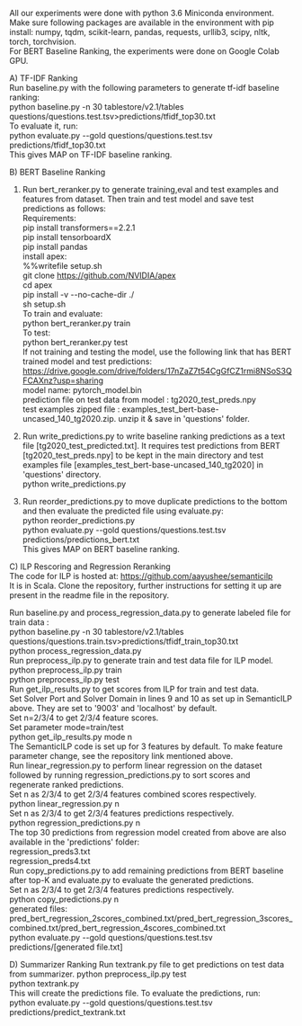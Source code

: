All our experiments were done with python 3.6 Miniconda environment. 
Make sure following packages are available in the environment with pip install:
numpy, tqdm, scikit-learn, pandas, requests, urllib3, scipy, nltk, torch, torchvision.\
For BERT Baseline Ranking, the experiments were done on Google Colab GPU.

A) TF-IDF Ranking\
Run baseline.py with the following parameters to generate tf-idf baseline ranking:\
        python baseline.py -n 30 tablestore/v2.1/tables questions/questions.test.tsv>predictions/tfidf_top30.txt\
To evaluate it, run:\
        python evaluate.py --gold questions/questions.test.tsv predictions/tfidf_top30.txt\
        This gives MAP on TF-IDF baseline ranking.

B) BERT Baseline Ranking
1. Run bert_reranker.py to generate training,eval and test examples and features from dataset. Then train and test model and save test predictions as follows:\
Requirements:\
pip install transformers==2.2.1\
pip install tensorboardX\
pip install pandas\
install apex:\
%%writefile setup.sh\
git clone https://github.com/NVIDIA/apex  \
cd apex\
pip install -v --no-cache-dir ./    \
  sh setup.sh\
To train and evaluate:\
    python bert_reranker.py train\
To test:\
    python bert_reranker.py test\
If not training and testing the model, use the following link that has BERT trained model and test predictions:
https://drive.google.com/drive/folders/17nZaZ7t54CgGfCZ1rmi8NSoS3QFCAXnz?usp=sharing  \
model name: pytorch_model.bin\
prediction file on test data from model : tg2020_test_preds.npy\
test examples zipped file : examples_test_bert-base-uncased_140_tg2020.zip. unzip it & save in 'questions' folder.

2. Run write_predictions.py to write baseline ranking predictions as a text file [tg2020_test_predicted.txt]. It requires test predictions from BERT [tg2020_test_preds.npy] to be kept in the main directory
and test examples file [examples_test_bert-base-uncased_140_tg2020] in 'questions' directory.\
    python write_predictions.py 

3. Run reorder_predictions.py to move duplicate predictions to the bottom and then evaluate the predicted file using evaluate.py:\
    python reorder_predictions.py\
    python evaluate.py --gold questions/questions.test.tsv predictions/predictions_bert.txt  \
    This gives MAP on BERT baseline ranking.

C) ILP Rescoring and Regression Reranking\
The code for ILP is hosted at: https://github.com/aayushee/semanticilp   \
It is in Scala. Clone the repository, further instructions for setting it up are present in the readme file in the repository.

Run baseline.py and process_regression_data.py to generate labeled file for train data :\
    python baseline.py -n 30 tablestore/v2.1/tables questions/questions.train.tsv>predictions/tfidf_train_top30.txt  \
    python process_regression_data.py\
Run preprocess_ilp.py to generate train and test data file for ILP model.\
    python preprocess_ilp.py train\
    python preprocess_ilp.py test\
Run get_ilp_results.py to get scores from ILP for train and test data.\
    Set Solver Port and Solver Domain in lines 9 and 10 as set up in SemanticILP above. They are set to '9003' and 'localhost' by default.\
    Set n=2/3/4 to get 2/3/4 feature scores. \
    Set parameter mode=train/test  \
    python get_ilp_results.py mode n \
    The SemanticILP code is set up for 3 features by default. To make feature parameter change, see the repository link mentioned above.\
Run linear_regression.py to perform linear regression on the dataset followed by running regression_predictions.py to sort scores and regenerate ranked predictions.\
    Set n as 2/3/4 to get 2/3/4 features combined scores respectively.\
    python linear_regression.py n\
    Set n as 2/3/4 to get 2/3/4 features predictions respectively.\
    python regression_predictions.py n\
    The top 30 predictions from regression model created from above are also available in the 'predictions' folder:\
    regression_preds3.txt \
    regression_preds4.txt \
Run copy_predictions.py to add remaining predictions from BERT baseline after top-K and evaluate.py to evaluate the generated predictions.\
    Set n as 2/3/4 to get 2/3/4 features predictions respectively. \
    python copy_predictions.py n \
    generated files: pred_bert_regression_2scores_combined.txt/pred_bert_regression_3scores_combined.txt/pred_bert_regression_4scores_combined.txt \
    python evaluate.py --gold questions/questions.test.tsv predictions/[generated file.txt]  

D) Summarizer Ranking
Run textrank.py file to get predictions on test data from summarizer.
 python preprocess_ilp.py test\
 python textrank.py\
 This will create the predictions file. To evaluate the predictions, run:\
 python evaluate.py --gold questions/questions.test.tsv predictions/predict_textrank.txt
 

